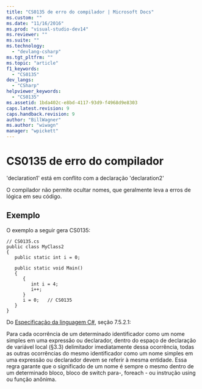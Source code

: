 ```yaml
---
title: "CS0135 de erro do compilador | Microsoft Docs"
ms.custom: ""
ms.date: "11/16/2016"
ms.prod: "visual-studio-dev14"
ms.reviewer: ""
ms.suite: ""
ms.technology: 
  - "devlang-csharp"
ms.tgt_pltfrm: ""
ms.topic: "article"
f1_keywords: 
  - "CS0135"
dev_langs: 
  - "CSharp"
helpviewer_keywords: 
  - "CS0135"
ms.assetid: 1bda402c-e8bd-4117-93d9-f4968d9e8303
caps.latest.revision: 9
caps.handback.revision: 9
author: "BillWagner"
ms.author: "wiwagn"
manager: "wpickett"
---
```

# CS0135 de erro do compilador
'declaration1' está em conflito com a declaração 'declaration2'  
  
 O compilador não permite ocultar nomes, que geralmente leva a erros de lógica em seu código.  
  
## Exemplo  
 O exemplo a seguir gera CS0135:  
  
```  
// CS0135.cs  
public class MyClass2  
{  
   public static int i = 0;  
  
   public static void Main()  
   {  
      {  
         int i = 4;  
         i++;  
      }  
      i = 0;   // CS0135  
   }  
}  
```  
  
 Do [Especificação da linguagem C\#](../../visual-basic/reference/language-specification.md), seção 7.5.2.1:  
  
 Para cada ocorrência de um determinado identificador como um nome simples em uma expressão ou declarador, dentro do espaço de declaração de variável local \(§3.3\) delimitador imediatamente dessa ocorrência, todas as outras ocorrências do mesmo identificador como um nome simples em uma expressão ou declarador devem se referir à mesma entidade. Essa regra garante que o significado de um nome é sempre o mesmo dentro de um determinado bloco, bloco de switch para\-, foreach \- ou instrução using ou função anônima.